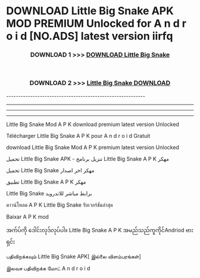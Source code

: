 # DOWNLOAD Little Big Snake  APK MOD PREMIUM Unlocked for A n d r o i d [NO.ADS] latest version iirfq 



<div align="center">

<h3>DOWNLOAD 1 >>> <a href="https://getmod2.web.app/?judul=Little Big Snake ">DOWNLOAD Little Big Snake </a></h3><br>

<h3>DOWNLOAD 2 >>> <a href="https://getmod2.web.app/?judul=Little Big Snake ">Little Big Snake  DOWNLOAD </a></h3>

</div>
----------------------------------------------------------

----------------------------------------------------------

----------------------------------------------------------

----------------------------------------------------------

Little Big Snake  Mod A P K download premium latest version Unlocked

Télécharger Little Big Snake  A P K pour A n d r o i d Gratuit

download Little Big Snake  Mod A P K premium latest version Unlocked

تحميل Little Big Snake  APK - تنزيل برنامج Little Big Snake  A P K مهكر

تحميل Little Big Snake  مهكر اخر اصدار

تطبيق Little Big Snake  A P K مهكر

Little Big Snake  برابط مباشر للاندرويد

ดาวน์โหลด A P K Little Big Snake  รับเวอร์ชันล่าสุด

Baixar A P K mod

အက်ပ်ကို ဒေါင်းလုဒ်လုပ်ပါ။ Little Big Snake  A P K အမည်သည်ကူကိုင်Andriod ဗားရှင်း

பதிவிறக்கவும் Little Big Snake  APK[ இல்லை விளம்பரங்கள்] 
 
இலவச பதிவிறக்க மோட் A n d r o i d



